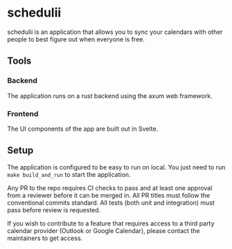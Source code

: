 # schedulii

schedulii is an application that allows you to sync your calendars with other people to best figure out when everyone is free. 

## Tools
### Backend
The application runs on a rust backend using the axum web framework. 

### Frontend
The UI components of the app are built out in Svelte. 

## Setup
The application is configured to be easy to run on local. You just need to run `make build_and_run` to start the application. 

Any PR to the repo requires CI checks to pass and at least one approval from a reviewer before it can be merged in. All PR titles must follow the conventional commits standard. All tests (both unit and integration) must pass before review is requested. 

If you wish to contribute to a feature that requires access to a third party calendar provider (Outlook or Google Calendar), please contact the maintainers to get access. 


